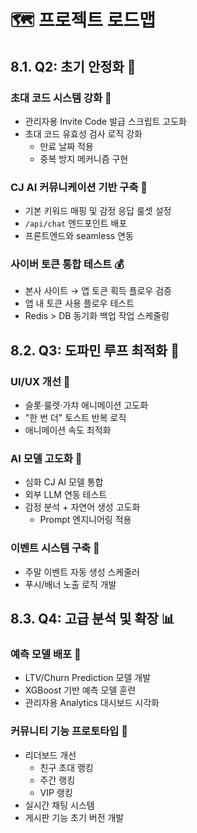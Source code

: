 # 🗺️ 프로젝트 로드맵

## 8.1. Q2: 초기 안정화 🚀

### 초대 코드 시스템 강화 🔐
- 관리자용 Invite Code 발급 스크립트 고도화
- 초대 코드 유효성 검사 로직 강화
  - 만료 날짜 적용
  - 중복 방지 메커니즘 구현

### CJ AI 커뮤니케이션 기반 구축 🤖
- 기본 키워드 매핑 및 감정 응답 룰셋 설정
- `/api/chat` 엔드포인트 배포
- 프론트엔드와 seamless 연동

### 사이버 토큰 통합 테스트 💰
- 본사 사이트 → 앱 토큰 획득 플로우 검증
- 앱 내 토큰 사용 플로우 테스트
- Redis > DB 동기화 백업 작업 스케줄링

## 8.2. Q3: 도파민 루프 최적화 🎢

### UI/UX 개선 🎨
- 슬롯·룰렛·가챠 애니메이션 고도화
- "한 번 더" 토스트 반복 로직
- 애니메이션 속도 최적화

### AI 모델 고도화 🧠
- 심화 CJ AI 모델 통합
- 외부 LLM 연동 테스트
- 감정 분석 + 자연어 생성 고도화
  - Prompt 엔지니어링 적용

### 이벤트 시스템 구축 🎉
- 주말 이벤트 자동 생성 스케줄러
- 푸시/배너 노출 로직 개발

## 8.3. Q4: 고급 분석 및 확장 📊

### 예측 모델 배포 🔮
- LTV/Churn Prediction 모델 개발
- XGBoost 기반 예측 모델 훈련
- 관리자용 Analytics 대시보드 시각화

### 커뮤니티 기능 프로토타입 🤝
- 리더보드 개선
  - 친구 초대 랭킹
  - 주간 랭킹
  - VIP 랭킹
- 실시간 채팅 시스템
- 게시판 기능 초기 버전 개발
